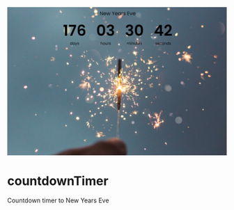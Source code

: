 <img src="/screenshot.png" alt="Page Screenshot"/>

# countdownTimer

Countdown timer to New Years Eve
